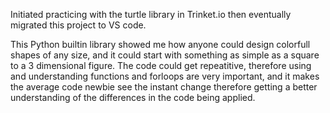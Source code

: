Initiated practicing with the turtle library in Trinket.io then eventually migrated this project to VS code.

This Python builtin library showed me how anyone could design colorfull shapes of any size, and it could start with something as simple as a square to a 3 dimensional figure. The code could get repeatitive, therefore using and understanding functions and forloops are very important, and it makes the average code newbie see the instant change therefore getting a better understanding of the differences in the code being applied.
